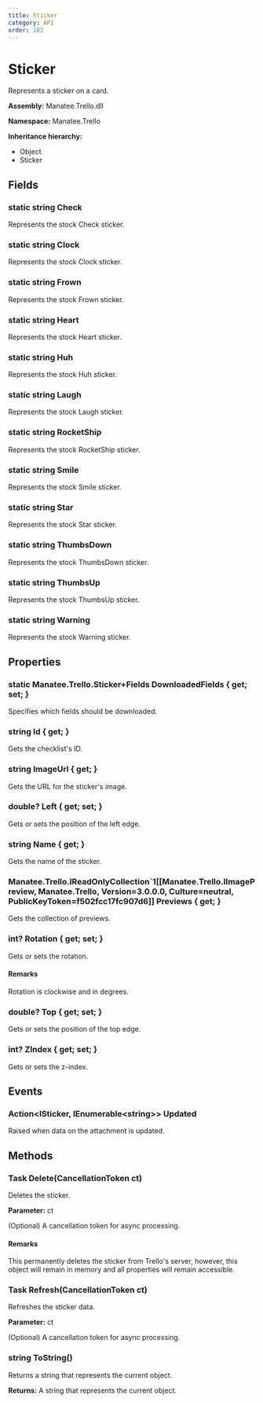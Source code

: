 ```yaml
---
title: Sticker
category: API
order: 182
---
```


# Sticker

Represents a sticker on a card.

**Assembly:** Manatee.Trello.dll

**Namespace:** Manatee.Trello

**Inheritance hierarchy:**

- Object
- Sticker

## Fields

### static string Check

Represents the stock Check sticker.

### static string Clock

Represents the stock Clock sticker.

### static string Frown

Represents the stock Frown sticker.

### static string Heart

Represents the stock Heart sticker.

### static string Huh

Represents the stock Huh sticker.

### static string Laugh

Represents the stock Laugh sticker.

### static string RocketShip

Represents the stock RocketShip sticker.

### static string Smile

Represents the stock Smile sticker.

### static string Star

Represents the stock Star sticker.

### static string ThumbsDown

Represents the stock ThumbsDown sticker.

### static string ThumbsUp

Represents the stock ThumbsUp sticker.

### static string Warning

Represents the stock Warning sticker.

## Properties

### static Manatee.Trello.Sticker+Fields DownloadedFields { get; set; }

Specifies which fields should be downloaded.

### string Id { get; }

Gets the checklist&#39;s ID.

### string ImageUrl { get; }

Gets the URL for the sticker&#39;s image.

### double? Left { get; set; }

Gets or sets the position of the left edge.

### string Name { get; }

Gets the name of the sticker.

### Manatee.Trello.IReadOnlyCollection`1[[Manatee.Trello.IImagePreview, Manatee.Trello, Version=3.0.0.0, Culture=neutral, PublicKeyToken=f502fcc17fc907d6]] Previews { get; }

Gets the collection of previews.

### int? Rotation { get; set; }

Gets or sets the rotation.

#### Remarks

Rotation is clockwise and in degrees.

### double? Top { get; set; }

Gets or sets the position of the top edge.

### int? ZIndex { get; set; }

Gets or sets the z-index.

## Events

### Action&lt;ISticker, IEnumerable&lt;string&gt;&gt; Updated

Raised when data on the attachment is updated.

## Methods

### Task Delete(CancellationToken ct)

Deletes the sticker.

**Parameter:** ct

(Optional) A cancellation token for async processing.

#### Remarks

This permanently deletes the sticker from Trello&#39;s server, however, this object will remain in memory and all properties will remain accessible.

### Task Refresh(CancellationToken ct)

Refreshes the sticker data.

**Parameter:** ct

(Optional) A cancellation token for async processing.

### string ToString()

Returns a string that represents the current object.

**Returns:** A string that represents the current object.

